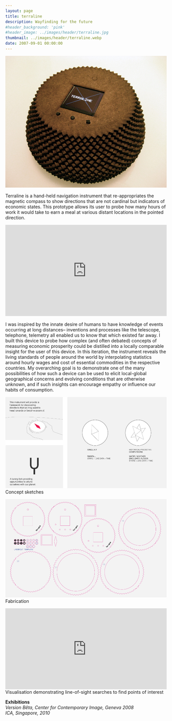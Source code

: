 ```yaml
---
layout: page
title: terraline
description: Wayfinding for the future
#header_background: 'pink'
#header_image: ../images/header/terraline.jpg
thumbnail: ../images/header/terraline.webp
date: 2007-09-01 00:00:00
---
```


![alt text][1]  

Terraline is a hand-held navigation instrument that re-appropriates the magnetic compass to show directions that are not cardinal but indicators of economic states. This prototype allows its user to probe how many hours of work it would take to earn a meal at various distant locations in the pointed direction.

<div style="padding:56.25% 0 0 0;position:relative;"><iframe src="https://player.vimeo.com/video/904866683?badge=0&amp;autopause=0&amp;player_id=0&amp;app_id=58479" frameborder="0" allow="autoplay; fullscreen; picture-in-picture" style="position:absolute;top:0;left:0;width:100%;height:100%;" title="Terraline Demo"></iframe></div><script src="https://player.vimeo.com/api/player.js"></script>

<!-- <div class='embed-container'>
<iframe src="//player.vimeo.com/video/2391685?title=0&byline=0&portrait=0" frameborder="0" webkitallowfullscreen="" mozallowfullscreen="" allowfullscreen=""></iframe>
</div> -->
<br>
I was inspired by the innate desire of humans to have knowledge of events occurring at long distances– inventions and processes like the telescope, telephone, telemetry all enabled us to know that which existed far away. I built this device to probe how complex (and often debated) concepts of measuring economic prosperity could be distilled into a locally comparable insight for the user of this device. In this iteration, the instrument reveals the living standards of people around the world by interpolating statistics around hourly wages and cost of essential commodities in the respective countries. My overarching goal is to demonstrate one of the many possibilities of how such a device can be used to elicit local-global geographical concerns and evolving conditions that are otherwise unknown, and if such insights can encourage empathy or influence our habits of consumption.

![alt text][2]  
Concept sketches

![alt text][3]  
Fabrication

<div style="padding:50% 0 0 0;position:relative;"><iframe src="https://player.vimeo.com/video/904866927?badge=0&amp;autopause=0&amp;player_id=0&amp;app_id=58479" frameborder="0" allow="autoplay; fullscreen; picture-in-picture" style="position:absolute;top:0;left:0;width:100%;height:100%;" title="terraline-viz"></iframe></div><script src="https://player.vimeo.com/api/player.js"></script>
Visualisation demonstrating line-of-sight searches to find points of interest

**Exhibitions**  
*Version Bêta, Center for Contemporary Image, Geneva 2008*  
*ICA, Singapore, 2010*

[1]: /images/terraline/01.jpg "Terraline"
[2]: /images/terraline/02.png "Concept sketches"
[3]: /images/terraline/03.png "Fabrication"